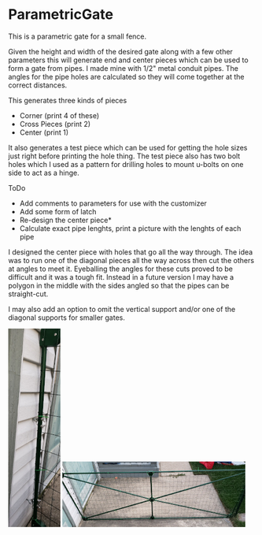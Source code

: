 # ParametricGate
  
This is a parametric gate for a small fence.  
  
Given the height and width of the desired gate along with a few other parameters this will generate end and center pieces which can be used to form a gate from pipes. I made mine with 1/2" metal conduit pipes. The angles for the pipe holes are calculated so they will come together at the correct distances.  
  
This generates three kinds of pieces  
- Corner (print 4 of these)  
- Cross Pieces (print 2)  
- Center (print 1)  
  
It also generates a test piece which can be used for getting the hole sizes just right before printing the hole thing.   The test piece also has two bolt holes which I used as a pattern for drilling holes to mount u-bolts on one side to act as a hinge.  

ToDo  
- Add comments to parameters for use with the customizer  
- Add some form of latch  
- Re-design the center piece*  
- Calculate exact pipe lenghts, print a picture with the lenghts of each pipe
  
I designed the center piece with holes that go all the way through. The idea was to run one of the diagonal pieces all the way across then cut the others at angles to meet it. Eyeballing the angles for these cuts proved to be difficult and it was a tough fit.  Instead in a future version I may have a polygon in the middle with the sides angled so that the pipes can be straight-cut.  
  
I may also add an option to omit the vertical support and/or one of the diagonal supports for smaller gates.  

![hinge](gate_attach.jpg) ![gate](gate.jpg)
